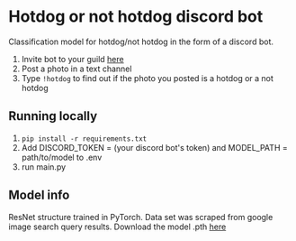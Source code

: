 # Hotdog or not hotdog discord bot
Classification model for hotdog/not hotdog in the form of a discord bot.  
1. Invite bot to your guild [here](https://discord.com/api/oauth2/authorize?client_id=810578153390211123&permissions=75776&scope=bot)
2. Post a photo in a text channel
3. Type ```!hotdog``` to find out if the photo you posted is a hotdog or a not hotdog

## Running locally
1. ```pip install -r requirements.txt```
2. Add DISCORD_TOKEN = (your discord bot's token) and MODEL_PATH = path/to/model to .env
3. run main.py

## Model info
ResNet structure trained in PyTorch. Data set was scraped from google image search query results. Download the model .pth [here](https://www.dropbox.com/s/6vg4y3h9b4pp4ri/jian_yang_model.pth?dl=0)